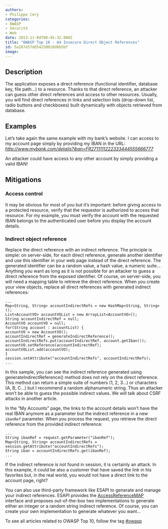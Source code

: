 ```yaml
---
authors:
- Philippe Cery
categories:
- OWASP
- Sécurité
- Web
date: 2013-11-04T08:45:32.000Z
title: "OWASP Top 10 - A4 Insecure Direct Object References"
id: 5a267e57dd54250018d6b5bf
image: 
---
```


## Description

The application exposes a direct reference (functional identifier, database key, file path…) to a resource. Thanks to that direct reference, an attacker can guess other direct references and access to other resources.
 Usually, you will find direct references in links and selection lists (drop-down list, radio buttons and checkboxes) built dynamically with objects retrieved from database.

## Examples

Let’s take again the same example with my bank’s website.
 I can access to my account page simply by providing my IBAN in the URL:
*http://www.mybank.com/details?iban=FR2711111222333444555666777*

An attacker could have access to any other account by simply providing a valid IBAN!

## Mitigations

### Access control

It may be obvious for most of you but it’s important: before giving access to a protected resource, verify that the requestor is authorized to access that resource.
 For my example, you must verify the account with the requested IBAN belongs to the authenticated user before you display the account details.

### Indirect object reference

Replace the direct reference with an indirect reference.
 The principle is simple: on server-side, for each direct reference, generate another identifier and use this identifier in your web page instead of the direct reference. The generated identifier can be a random value, a hash value, a numeric suite… Anything you want as long as it is not possible for an attacker to guess a direct reference from the exposed identifier. Of course, on server-side, you will need a mapping table to retrieve the direct reference.
 When you create your view objects, replace all direct references with generated indirect references:
```language-java
...
Map<String, String> accountIndirectRefs = new HashMap<String, String>();
List<AccountVO> accountVOList = new ArrayList<AccountVO>();
String accountIndirectRef = null;
AccountVO accountVO = null;
for(String account : accountList) {
accountVO = new AccountVO();
accountIndirectRef = generateIndirectReference();
accountIndirectRefs.put(accountIndirectRef, account.getIban());
accountVO.setReference(accountIndirectRef);
accountVOList.add(accountVO);
}
session.setAttribute("accountIndirectRefs", accountIndirectRefs);
...
```

In this sample, you can see the indirect reference generated using generateIndirectReference() method does not rely on the direct reference. This method can return a simple suite of numbers (1, 2, 3…) or characters (A, B, C…) but I recommend a random alphanumeric string. Thus an attacker won’t be able to guess the possible indirect values. We will talk about CSRF attacks in another article.

In the “My Accounts” page, the links to the account details won’t have the real IBAN anymore as a parameter but the indirect reference in a new `ibanRef` parameter. When you process the request, you retrieve the direct reference from the provided indirect reference:
```language-java
...
String ibanRef = request.getParameter("ibanRef");
Map<String, String> accountIndirectRefs = session.getAttribute("accountIndirectRefs");
String iban = accountIndirectRefs.get(ibanRef);
...
```

If the indirect reference is not found in session, it is certainly an attack.
 In this example, it could be also a customer that have saved the link in his favorites but, in the real world, you would not have a direct link to the account page, right?

You can also use third-party framework like ESAPI to generate and manage your indirect references. ESAPI provides the [AccessReferenceMAP<K>](http://owasp-esapi-java.googlecode.com/svn/trunk_doc/latest/org/owasp/esapi/AccessReferenceMap.html "ESAPI's AccessReferenceMAP interface") interface and proposes out-of-the-box two implementations to generate either an integer or a random string indirect reference. Of course, you can create your own implementation to generate whatever you want…

To see all articles related to OWASP Top 10, follow the tag [#owasp](http://blog.ippon.fr/tag/owasp/ "OWASP Top 10")
